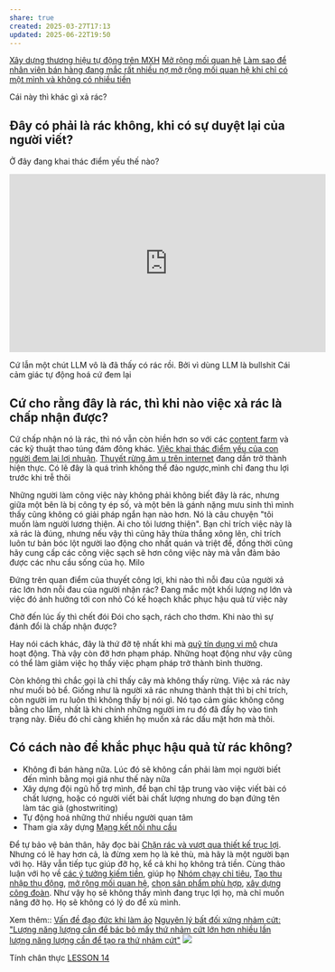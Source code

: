 ```yaml
---
share: true
created: 2025-03-27T17:13
updated: 2025-06-22T19:50
---
```

[Xây dựng thương hiệu tự động trên MXH](./X%C3%A2y%20d%E1%BB%B1ng%20th%C6%B0%C6%A1ng%20hi%E1%BB%87u%20t%E1%BB%B1%20%C4%91%E1%BB%99ng%20tr%C3%AAn%20MXH.md)
[Mở rộng mối quan hệ](../../%F0%9F%93%9CT%C3%A0i%20nguy%C3%AAn/M%E1%BB%9F%20r%E1%BB%99ng%20m%E1%BB%91i%20quan%20h%E1%BB%87/index.md)
[Làm sao để nhân viên bán hàng đang mắc rất nhiều nợ mở rộng mối quan hệ khi chỉ có một mình và không có nhiều tiền](../Gi%C3%BAp%20nhau%20tho%C3%A1t%20n%E1%BB%A3/T%C3%A0i%20li%E1%BB%87u/L%C3%A0m%20sao%20%C4%91%E1%BB%83%20nh%C3%A2n%20vi%C3%AAn%20b%C3%A1n%20h%C3%A0ng%20%C4%91ang%20m%E1%BA%AFc%20r%E1%BA%A5t%20nhi%E1%BB%81u%20n%E1%BB%A3%20m%E1%BB%9F%20r%E1%BB%99ng%20m%E1%BB%91i%20quan%20h%E1%BB%87%20khi%20ch%E1%BB%89%20c%C3%B3%20m%E1%BB%99t%20m%C3%ACnh%20v%C3%A0%20kh%C3%B4ng%20c%C3%B3%20nhi%E1%BB%81u%20ti%E1%BB%81n.md)

Cái này thì khác gì xả rác?
## Đây có phải là rác không, khi có sự duyệt lại của người viết?
Ở đây đang khai thác điểm yếu thế nào?
<iframe width="560" height="315" src="https://www.youtube.com/embed/7lbOS5BIxnU?si=FniWkEjOGxIYA3NZ" title="YouTube video player" frameborder="0" allow="accelerometer; autoplay; clipboard-write; encrypted-media; gyroscope; picture-in-picture; web-share" referrerpolicy="strict-origin-when-cross-origin" allowfullscreen></iframe>

Cứ lẫn một chút LLM vô là đã thấy có rác rồi.
Bởi vì dùng LLM là bullshit
Cái cảm giác tự động hoá cứ đem lại 
## Cứ cho rằng đây là rác, thì khi nào việc xả rác là chấp nhận được?
Cứ chấp nhận nó là rác, thì nó vẫn còn hiền hơn so với các [content farm](https://en.wikipedia.org/wiki/Content_farm) và các kỹ thuật thao túng đám đông khác. [Việc khai thác điểm yếu của con người đem lại lợi nhuận](../../%E2%9A%A1Hi%E1%BB%83u%20bi%E1%BA%BFt%20s%C3%A2u/%C4%90%E1%BA%A1o%20%C4%91%E1%BB%A9c,%20ph%C3%A1p%20lu%E1%BA%ADt.%20Kinh%20t%E1%BA%BF%20ch%C3%ADnh%20tr%E1%BB%8B/Ch%E1%BB%A7%20ngh%C4%A9a%20t%C6%B0%20b%E1%BA%A3n,%20t%C3%A2n%20t%E1%BB%B1%20do/Vi%E1%BB%87c%20khai%20th%C3%A1c%20%C4%91i%E1%BB%83m%20y%E1%BA%BFu%20c%E1%BB%A7a%20con%20ng%C6%B0%E1%BB%9Di%20%C4%91em%20l%E1%BA%A1i%20l%E1%BB%A3i%20nhu%E1%BA%ADn.md). [Thuyết rừng âm u trên internet](https://obsidian.quảcầu.cc/⚡Hiểu%20biết%20sâu/Công%20nghệ%20thông%20tin/Nhân%20học/Những%20nơi%20khó%20chỉ%20mục%20được%20là%20những%20nơi%20gặp%20được%20nhiều%20cuộc%20trò%20chuyện%20lành%20mạnh?utm_source=Vault+B+Tồn+tại+trong+thế+giới+tư+bản+(Dự+án)&utm_medium=Vault&utm_campaign=C1&utm_content=📐Dự+án%2FTự+động+hoá%2FXây+dựng+thương+hiệu+trên+MXH.md&utm_term=) đang dần trở thành hiện thực.
Có lẽ đây là quá trình không thể đảo ngược,mình chỉ đang thu lợi trước khi trễ thôi

Những người làm công việc này không phải không biết đây là rác, nhưng giữa một bên là bị công ty ép số, và một bên là gánh nặng mưu sinh thì mình thấy cũng không có giải pháp ngắn hạn nào hơn. Nó là câu chuyện "tôi muốn làm người lương thiện. Ai cho tôi lương thiện". Bạn chỉ trích việc này là xả rác là đúng, nhưng nếu vậy thì cũng hãy thừa thắng xông lên, chỉ trích luôn tư bản bóc lột người lao động cho nhất quán và triệt để, đồng thời cũng hãy cung cấp các công việc sạch sẽ hơn công việc này mà vẫn đảm bảo được các nhu cầu sống của họ. Milo

Đứng trên quan điểm của thuyết công lợi, khi nào thì nỗi đau của người xả rác lớn hơn nỗi đau của người nhận rác?
Đang mắc một khối lượng nợ lớn và việc đó ảnh hưởng tới con nhỏ
Có kế hoạch khắc phục hậu quả từ việc này

Chờ đến lúc ấy thì chết đói
Đói cho sạch, rách cho thơm. Khi nào thì sự đánh đổi là chấp nhận được? 

Hay nói cách khác, đây là thứ đỡ tệ nhất khi mà [quỹ tín dụng vi mô](../../%F0%9F%93%9CT%C3%A0i%20nguy%C3%AAn/Ch%E1%BB%8Dn%20s%E1%BA%A3n%20ph%E1%BA%A9m%20ph%C3%B9%20h%E1%BB%A3p/C%C3%A1c%20d%E1%BB%8Bch%20v%E1%BB%A5%20cho%20vay/T%E1%BB%95%20ch%E1%BB%A9c%20t%C3%A0i%20ch%C3%ADnh%20vi%20m%C3%B4/index.md) chưa hoạt động. Thà vậy còn đỡ hơn phạm pháp. Những hoạt động như vậy cũng có thể làm giảm việc họ thấy việc phạm pháp trở thành bình thường.

Còn không thì chắc gọi là chỉ thấy cây mà không thấy rừng. Việc xả rác này như muối bỏ bể. Giống như là người xả rác nhưng thành thật thì bị chỉ trích, còn người im ru luôn thì không thấy bị nói gì. Nó tạo cảm giác không công bằng cho lắm, nhất là khi chính những người im ru đó đã đẩy họ vào tình trạng này. Điều đó chỉ càng khiến họ muốn xả rác dấu mặt hơn mà thôi.

## Có cách nào để khắc phục hậu quả từ rác không?
- Không đi bán hàng nữa. Lúc đó sẽ không cần phải làm mọi người biết đến mình bằng mọi giá như thế này nữa
- Xây dựng đội ngũ hỗ trợ mình, để bạn chỉ tập trung vào việc viết bài có chất lượng, hoặc có người viết bài chất lượng nhưng do bạn đứng tên làm tác giả (ghostwriting) 
- Tự động hoá những thứ nhiều người quan tâm
- Tham gia xây dựng [Mạng kết nối nhu cầu](../M%E1%BA%A1ng%20k%E1%BA%BFt%20n%E1%BB%91i%20nhu%20c%E1%BA%A7u/index.md)

Để tự bảo vệ bản thân, hãy đọc bài [Chặn rác và vượt qua thiết kế trục lợi](../../%F0%9F%93%9CT%C3%A0i%20nguy%C3%AAn/V%C3%AC%20ng%C6%B0%E1%BB%9Di%20y%E1%BA%BFu%20th%E1%BA%BF/V%C3%AC%20kh%C3%A1ch%20h%C3%A0ng/Ch%E1%BA%B7n%20r%C3%A1c%20v%C3%A0%20v%C6%B0%E1%BB%A3t%20qua%20thi%E1%BA%BFt%20k%E1%BA%BF%20tr%E1%BB%A5c%20l%E1%BB%A3i/index.md). Nhưng có lẽ hay hơn cả, là đừng xem họ là kẻ thù, mà hãy là một người bạn với họ. Hãy vẫn tiếp tục giúp đỡ họ, kể cả khi họ không trả tiền. Cùng thảo luận với họ về [các ý tưởng kiếm tiền](../../%F0%9F%93%9CT%C3%A0i%20nguy%C3%AAn/%C3%9D%20t%C6%B0%E1%BB%9Fng%20ki%E1%BA%BFm%20ti%E1%BB%81n/3%20%C3%9D%20t%C6%B0%E1%BB%9Fng/index.md), giúp họ [Nhóm chạy chỉ tiêu](../Ch%E1%BA%A1y%20ch%E1%BB%89%20ti%C3%AAu/index.md), [Tạo thu nhập thụ động](../T%E1%BA%A1o%20thu%20nh%E1%BA%ADp%20th%E1%BB%A5%20%C4%91%E1%BB%99ng/index.md), [mở rộng mối quan hệ](../../%F0%9F%93%9CT%C3%A0i%20nguy%C3%AAn/M%E1%BB%9F%20r%E1%BB%99ng%20m%E1%BB%91i%20quan%20h%E1%BB%87/index.md), [chọn sản phẩm phù hợp](../../%F0%9F%93%9CT%C3%A0i%20nguy%C3%AAn/Ch%E1%BB%8Dn%20s%E1%BA%A3n%20ph%E1%BA%A9m%20ph%C3%B9%20h%E1%BB%A3p/index.md), [xây dựng công đoàn](../%C4%90%E1%BB%91i%20tho%E1%BA%A1i%20v%E1%BB%9Bi%20t%C6%B0%20b%E1%BA%A3n/X%C3%A2y%20d%E1%BB%B1ng%20c%C3%B4ng%20%C4%91o%C3%A0n.md). Như vậy họ sẽ không thấy mình đang trục lợi họ, mà chỉ muốn nâng đỡ họ. Họ sẽ không có lý do để xù mình.

Xem thêm:: [Vấn đề đạo đức khi làm ảo](../Ch%E1%BA%A1y%20ch%E1%BB%89%20ti%C3%AAu/Ch%C6%A1i%20ch%C3%ADnh%20s%C3%A1ch/V%E1%BA%A5n%20%C4%91%E1%BB%81%20%C4%91%E1%BA%A1o%20%C4%91%E1%BB%A9c.md)
[Nguyên lý bất đối xứng nhảm cứt: "Lượng năng lượng cần để bác bỏ mấy thứ nhảm cứt lớn hơn nhiều lần lượng năng lượng cần để tạo ra thứ nhảm cứt"](../../%F0%9F%93%9CT%C3%A0i%20nguy%C3%AAn/V%C3%AC%20ng%C6%B0%E1%BB%9Di%20y%E1%BA%BFu%20th%E1%BA%BF/V%C3%AC%20kh%C3%A1ch%20h%C3%A0ng/Ch%E1%BA%B7n%20r%C3%A1c%20v%C3%A0%20v%C6%B0%E1%BB%A3t%20qua%20thi%E1%BA%BFt%20k%E1%BA%BF%20tr%E1%BB%A5c%20l%E1%BB%A3i/Web/L%C6%B0%E1%BB%A3ng%20n%C4%83ng%20l%C6%B0%E1%BB%A3ng%20c%E1%BA%A7n%20%C4%91%E1%BB%83%20b%C3%A1c%20b%E1%BB%8F%20m%E1%BA%A5y%20th%E1%BB%A9%20nh%E1%BA%A3m%20c%E1%BB%A9t%20l%E1%BB%9Bn%20h%C6%A1n%20nhi%E1%BB%81u%20l%E1%BA%A7n%20l%C6%B0%E1%BB%A3ng%20n%C4%83ng%20l%C6%B0%E1%BB%A3ng%20c%E1%BA%A7n%20%C4%91%E1%BB%83%20t%E1%BA%A1o%20ra%20th%E1%BB%A9%20nh%E1%BA%A3m%20c%E1%BB%A9t.md)
![](https://assets-global.website-files.com/5f0e1294f002b1bb26e1f304/6273d54e9f5270706efdddef_Wisdom-Gap-Email_Human-Vulnerabilities-Technology.png) 

Tính chân thực
[LESSON 14](https://thebullshitmachines.com/lesson-14-authenticity/index.html)